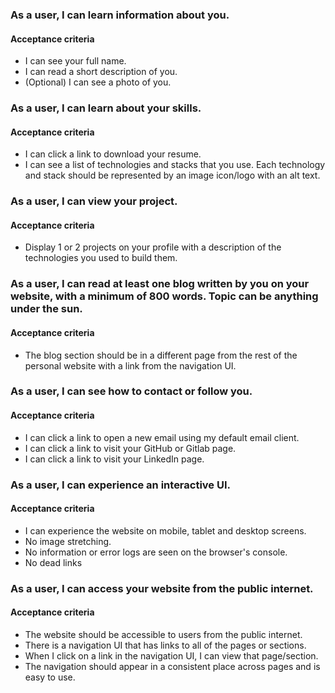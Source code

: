 ### As a user, I can learn information about you.
#### Acceptance criteria
- I can see your full name.
- I can read a short description of you.
- (Optional) I can see a photo of you.

### As a user, I can learn about your skills.
#### Acceptance criteria
- I can click a link to download your resume.
- I can see a list of technologies and stacks that you use. Each technology and stack should be represented by an image icon/logo with an alt text.

### As a user, I can view your project.
#### Acceptance criteria
- Display 1 or 2 projects on your profile with a description of the technologies you used to build them.

### As a user, I can read at least one blog written by you on your website, with a minimum of 800 words. Topic can be anything under the sun.
#### Acceptance criteria
- The blog section should be in a different page from the rest of the personal website with a link from the navigation UI.

### As a user, I can see how to contact or follow you.
#### Acceptance criteria
- I can click a link to open a new email using my default email client.
- I can click a link to visit your GitHub or Gitlab page.
- I can click a link to visit your LinkedIn page.

### As a user, I can experience an interactive UI.
#### Acceptance criteria
- I can experience the website on mobile, tablet and desktop screens.
- No image stretching.
- No information or error logs are seen on the browser's console.
- No dead links

### As a user, I can access your website from the public internet.
#### Acceptance criteria
- The website should be accessible to users from the public internet.
- There is a navigation UI that has links to all of the pages or sections.
- When I click on a link in the navigation UI, I can view that page/section.
- The navigation should appear in a consistent place across pages and is easy to use.